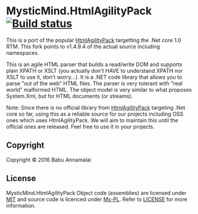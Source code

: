 # MysticMind.HtmlAgilityPack [![Build status](https://ci.appveyor.com/api/projects/status/5kunl51a20ffnvcm?svg=true)](https://ci.appveyor.com/project/BabuAnnamalai/mysticmind-htmlagilitypack)

This is a port of the popular [HtmlAgilityPack](https://htmlagilitypack.codeplex.com/) targetting the .Net core 1.0 RTM. This fork points to v1.4.9.4 of the actual source including namespaces. 

This is an agile HTML parser that builds a read/write DOM and supports plain XPATH or XSLT (you actually don't HAVE to understand XPATH nor XSLT to use it, don't worry...). It is a .NET code library that allows you to parse "out of the web" HTML files. The parser is very tolerant with "real world" malformed HTML. The object model is very similar to what proposes System.Xml, but for HTML documents (or streams). 

Note: Since there is no official library from [HtmlAgilityPack](https://htmlagilitypack.codeplex.com/) targeting .Net core so far, using this as a reliable source for our projects including OSS ones which uses HtmlAgilityPack. We will aim to maintain this until the official ones are released. Feel free to use it in your projects.

## Copyright

Copyright © 2016 Babu Annamalai


## License

MysticMind.HtmlAgilityPack Object code (assemblies) are licensed under [MIT](http://www.opensource.org/licenses/mit-license.php "Read more about the MIT license form") and source code is licenced under [Ms-PL](https://opensource.org/licenses/MS-PL). Refer to [LICENSE](https://github.com/mysticmind/mysticmind-htmlagilitypack/blob/master/LICENSE) for more information.